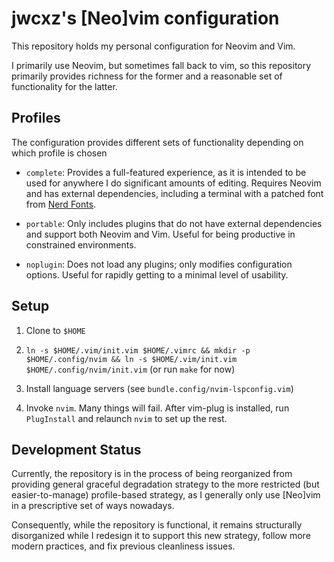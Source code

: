 # jwcxz's [Neo]vim configuration

This repository holds my personal configuration for Neovim and Vim.

I primarily use Neovim, but sometimes fall back to vim, so this repository
primarily provides richness for the former and a reasonable set of
functionality for the latter.


## Profiles

The configuration provides different sets of functionality depending on which
profile is chosen

* `complete`: Provides a full-featured experience, as it is intended to be used
  for anywhere I do significant amounts of editing.  Requires Neovim and has
  external dependencies, including a terminal with a patched font from
  [Nerd Fonts](https://www.nerdfonts.com).

* `portable`: Only includes plugins that do not have external dependencies and
  support both Neovim and Vim.  Useful for being productive in constrained
  environments.

* `noplugin`: Does not load any plugins; only modifies configuration options.
  Useful for rapidly getting to a minimal level of usability.


## Setup

1.  Clone to `$HOME`

2.  `ln -s $HOME/.vim/init.vim $HOME/.vimrc && mkdir -p $HOME/.config/nvim && ln -s $HOME/.vim/init.vim $HOME/.config/nvim/init.vim`
    (or run `make` for now)

3.  Install language servers (see `bundle.config/nvim-lspconfig.vim`)

4.  Invoke `nvim`.  Many things will fail.  After vim-plug is installed, run
    `PlugInstall` and relaunch `nvim` to set up the rest.


## Development Status

Currently, the repository is in the process of being reorganized from providing
general graceful degradation strategy to the more restricted (but
easier-to-manage) profile-based strategy, as I generally only use [Neo]vim in a
prescriptive set of ways nowadays.

Consequently, while the repository is functional, it remains structurally
disorganized while I redesign it to support this new strategy, follow more
modern practices, and fix previous cleanliness issues.
